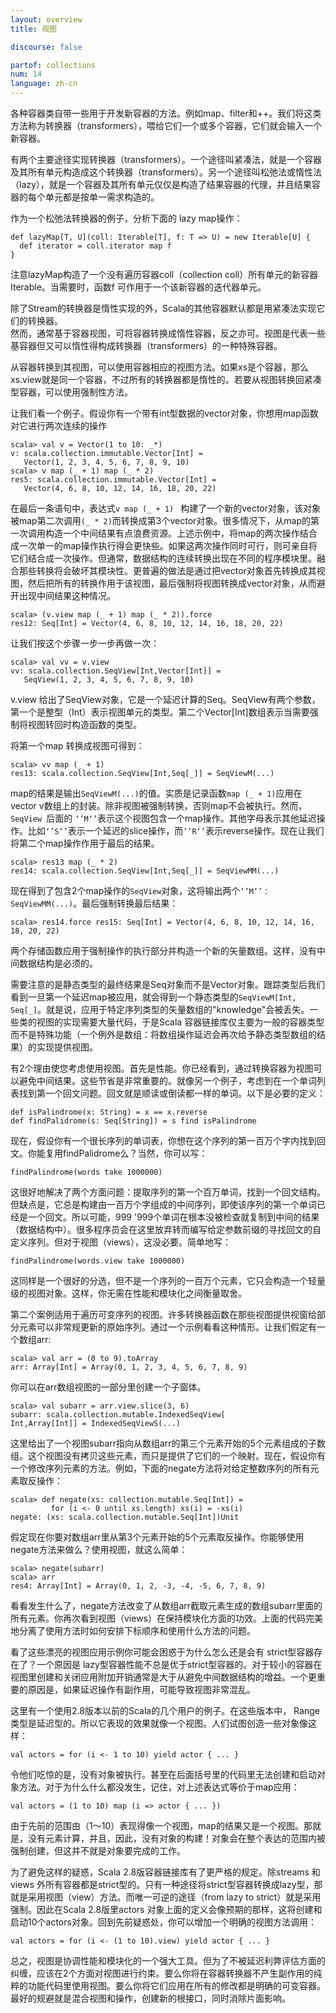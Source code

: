 ```yaml
---
layout: overview
title: 视图

discourse: false

partof: collections
num: 14
language: zh-cn
---
```


各种容器类自带一些用于开发新容器的方法。例如map、filter和++。我们将这类方法称为转换器（transformers），喂给它们一个或多个容器，它们就会输入一个新容器。

有两个主要途径实现转换器（transformers）。一个途径叫紧凑法，就是一个容器及其所有单元构造成这个转换器（transformers）。另一个途径叫松弛法或惰性法（lazy），就是一个容器及其所有单元仅仅是构造了结果容器的代理，并且结果容器的每个单元都是按单一需求构造的。

作为一个松弛法转换器的例子，分析下面的 lazy map操作：

    def lazyMap[T, U](coll: Iterable[T], f: T => U) = new Iterable[U] {
      def iterator = coll.iterator map f
    }

注意lazyMap构造了一个没有遍历容器coll（collection coll）所有单元的新容器Iterable。当需要时，函数f 可作用于一个该新容器的迭代器单元。

除了Stream的转换器是惰性实现的外，Scala的其他容器默认都是用紧凑法实现它们的转换器。  
然而，通常基于容器视图，可将容器转换成惰性容器，反之亦可。视图是代表一些基容器但又可以惰性得构成转换器（transformers）的一种特殊容器。

从容器转换到其视图，可以使用容器相应的视图方法。如果xs是个容器，那么xs.view就是同一个容器，不过所有的转换器都是惰性的。若要从视图转换回紧凑型容器，可以使用强制性方法。

让我们看一个例子。假设你有一个带有int型数据的vector对象，你想用map函数对它进行两次连续的操作

    scala> val v = Vector(1 to 10: _*)
    v: scala.collection.immutable.Vector[Int] =
       Vector(1, 2, 3, 4, 5, 6, 7, 8, 9, 10)
    scala> v map (_ + 1) map (_ * 2)
    res5: scala.collection.immutable.Vector[Int] = 
       Vector(4, 6, 8, 10, 12, 14, 16, 18, 20, 22)
   
在最后一条语句中，表达式`v map (_ + 1) ` 构建了一个新的vector对象，该对象被map第二次调用`(_ * 2)`而转换成第3个vector对象。很多情况下，从map的第一次调用构造一个中间结果有点浪费资源。上述示例中，将map的两次操作结合成一次单一的map操作执行得会更快些。如果这两次操作同时可行，则可亲自将它们结合成一次操作。但通常，数据结构的连续转换出现在不同的程序模块里。融合那些转换将会破坏其模块性。更普遍的做法是通过把vector对象首先转换成其视图，然后把所有的转换作用于该视图，最后强制将视图转换成vector对象，从而避开出现中间结果这种情况。

    scala> (v.view map (_ + 1) map (_ * 2)).force
    res12: Seq[Int] = Vector(4, 6, 8, 10, 12, 14, 16, 18, 20, 22)  

让我们按这个步骤一步一步再做一次：

    scala> val vv = v.view
    vv: scala.collection.SeqView[Int,Vector[Int]] = 
       SeqView(1, 2, 3, 4, 5, 6, 7, 8, 9, 10)
   
 v.view 给出了SeqView对象，它是一个延迟计算的Seq。SeqView有两个参数，第一个是整型（Int）表示视图单元的类型。第二个Vector[Int]数组表示当需要强制将视图转回时构造函数的类型。  

将第一个map 转换成视图可得到：

    scala> vv map (_ + 1)
    res13: scala.collection.SeqView[Int,Seq[_]] = SeqViewM(...)

map的结果是输出`SeqViewM(...)`的值。实质是记录函数`map (_ + 1)`应用在vector v数组上的封装。除非视图被强制转换，否则map不会被执行。然而，`SeqView `后面的 `‘’M‘’`表示这个视图包含一个map操作。其他字母表示其他延迟操作。比如`‘’S‘’`表示一个延迟的slice操作，而`‘’R‘’`表示reverse操作。现在让我们将第二个map操作作用于最后的结果。

    scala> res13 map (_ * 2)
    res14: scala.collection.SeqView[Int,Seq[_]] = SeqViewMM(...)

现在得到了包含2个map操作的`SeqView`对象，这将输出两个`‘’M‘’： SeqViewMM(...)`。最后强制转换最后结果：

    scala> res14.force res15: Seq[Int] = Vector(4, 6, 8, 10, 12, 14, 16, 18, 20, 22)

两个存储函数应用于强制操作的执行部分并构造一个新的矢量数组。这样，没有中间数据结构是必须的。

需要注意的是静态类型的最终结果是Seq对象而不是Vector对象。跟踪类型后我们看到一旦第一个延迟map被应用，就会得到一个静态类型的`SeqViewM[Int, Seq[_]`。就是说，应用于特定序列类型的矢量数组的"knowledge"会被丢失。一些类的视图的实现需要大量代码，于是Scala 容器链接库仅主要为一般的容器类型而不是特殊功能（一个例外是数组：将数组操作延迟会再次给予静态类型数组的结果）的实现提供视图。

有2个理由使您考虑使用视图。首先是性能。你已经看到，通过转换容器为视图可以避免中间结果。这些节省是非常重要的。就像另一个例子，考虑到在一个单词列表找到第一个回文问题。回文就是顺读或倒读都一样的单词。以下是必要的定义：

    def isPalindrome(x: String) = x == x.reverse
    def findPalidrome(s: Seq[String]) = s find isPalindrome

现在，假设你有一个很长序列的单词表，你想在这个序列的第一百万个字内找到回文。你能复用findPalidrome么？当然，你可以写：

    findPalindrome(words take 1000000)
    
这很好地解决了两个方面问题：提取序列的第一个百万单词，找到一个回文结构。但缺点是，它总是构建由一百万个字组成的中间序列，即使该序列的第一个单词已经是一个回文。所以可能，999 '999个单词在根本没被检查就复制到中间的结果（数据结构中）。很多程序员会在这里放弃转而编写给定参数前缀的寻找回文的自定义序列。但对于视图（views），这没必要。简单地写：

    findPalindrome(words.view take 1000000)

这同样是一个很好的分选，但不是一个序列的一百万个元素，它只会构造一个轻量级的视图对象。这样，你无需在性能和模块化之间衡量取舍。

第二个案例适用于遍历可变序列的视图。许多转换器函数在那些视图提供视窗给部分元素可以非常规更新的原始序列。通过一个示例看看这种情形。让我们假定有一个数组arr:

    scala> val arr = (0 to 9).toArray
    arr: Array[Int] = Array(0, 1, 2, 3, 4, 5, 6, 7, 8, 9)

你可以在arr数组视图的一部分里创建一个子窗体。

    scala> val subarr = arr.view.slice(3, 6)
    subarr: scala.collection.mutable.IndexedSeqView[
    Int,Array[Int]] = IndexedSeqViewS(...)

这里给出了一个视图subarr指向从数组arr的第三个元素开始的5个元素组成的子数组。这个视图没有拷贝这些元素，而只是提供了它们的一个映射。现在，假设你有一个修改序列元素的方法。例如，下面的negate方法将对给定整数序列的所有元素取反操作：

    scala> def negate(xs: collection.mutable.Seq[Int]) =
             for (i <- 0 until xs.length) xs(i) = -xs(i)
    negate: (xs: scala.collection.mutable.Seq[Int])Unit

假定现在你要对数组arr里从第3个元素开始的5个元素取反操作。你能够使用negate方法来做么？使用视图，就这么简单：

    scala> negate(subarr)
    scala> arr
    res4: Array[Int] = Array(0, 1, 2, -3, -4, -5, 6, 7, 8, 9)

看看发生什么了，negate方法改变了从数组arr截取元素生成的数组subarr里面的所有元素。你再次看到视图（views）在保持模块化方面的功效。上面的代码完美地分离了使用方法时如何安排下标顺序和使用什么方法的问题。

看了这些漂亮的视图应用示例你可能会困惑于为什么怎么还是会有 strict型容器存在了？一个原因是 lazy型容器性能不总是优于strict型容器的。对于较小的容器在视图里创建和关闭应用附加开销通常是大于从避免中间数据结构的增益。一个更重要的原因是，如果延迟操作有副作用，可能导致视图非常混乱。

这里有一个使用2.8版本以前的Scala的几个用户的例子。在这些版本中， Range类型是延迟型的。所以它表现的效果就像一个视图。人们试图创造一些对象像这样：

    val actors = for (i <- 1 to 10) yield actor { ... }

令他们吃惊的是，没有对象被执行。甚至在后面括号里的代码里无法创建和启动对象方法。对于为什么什么都没发生，记住，对上述表达式等价于map应用：

    val actors = (1 to 10) map (i => actor { ... })

由于先前的范围由（1～10）表现得像一个视图，map的结果又是一个视图。那就是，没有元素计算，并且，因此，没有对象的构建！对象会在整个表达的范围内被强制创建，但这并不就是对象要完成的工作。

为了避免这样的疑惑，Scala 2.8版容器链接库有了更严格的规定。除streams 和 views 外所有容器都是strict型的。只有一种途径将strict型容器转换成lazy型，那就是采用视图（view）方法。而唯一可逆的途径（from lazy to strict）就是采用强制。因此在Scala 2.8版里actors 对象上面的定义会像预期的那样，这将创建和启动10个actors对象。回到先前疑惑处，你可以增加一个明确的视图方法调用：

    val actors = for (i <- (1 to 10).view) yield actor { ... }

总之，视图是协调性能和模块化的一个强大工具。但为了不被延迟利弊评估方面的纠缠，应该在2个方面对视图进行约束。要么你将在容器转换器不产生副作用的纯粹的功能代码里使用视图。要么你将它们应用在所有的修改都是明确的可变容器。最好的规避就是混合视图和操作，创建新的根接口，同时消除片面影响。
